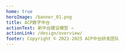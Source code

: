 ```yaml
---
home: true
heroImage: /banner_01.png
title: ACP数字中台
actionText: 新中台建设模型 →
actionLink: /design/overview/
footer: Copyright © 2021-2025 ACP中台研发团队
---
```

